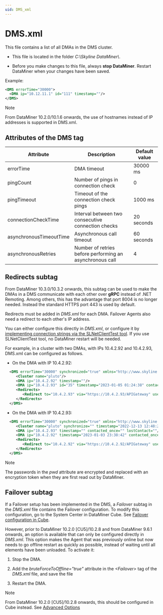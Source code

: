 ```yaml
---
uid: DMS_xml
---
```


# DMS.xml

This file contains a list of all DMAs in the DMS cluster.

- This file is located in the folder *C:\\Skyline DataMiner\\*.

- Before you make changes to this file, always **stop DataMiner**. Restart DataMiner when your changes have been saved.

Example:

```xml
<DMS errorTime="30000">
  <DMA ip="10.12.11.1" id="111" timestamp=""/>
</DMS>
```

> [!NOTE]
> From DataMiner 10.2.0/10.1.6 onwards, the use of hostnames instead of IP addresses is supported in DMS.xml.

## Attributes of the DMS tag

| Attribute               | Description                                              | Default value |
|-------------------------|----------------------------------------------------------|---------------|
| errorTime               | DMA timeout                                              | 30000 ms      |
| pingCount               | Number of pings in connection check                      | 0             |
| pingTimeout             | Timeout of the connection check pings                    | 1000 ms       |
| connectionCheckTime     | Interval between two consecutive connection checks       | 20 seconds    |
| asynchronousTimeoutTime | Asynchronous call timeout                                | 60 seconds    |
| asynchronousRetries     | Number of retries before performing an asynchronous call | 4             |

## Redirects subtag

From DataMiner 10.3.0/10.3.2 onwards, this subtag can be used to make the DMAs in a DMS communicate with each other over **gRPC** instead of .NET Remoting. Among others, this has the advantage that port 8004 is no longer needed. Instead the standard HTTPS port 443 is used by default. <!-- RN 34983 -->

Redirects must be added in *DMS.xml* for each DMA. Failover Agents also need a redirect to each other's IP address.

You can either configure this directly in *DMS.xml*, or configure it by [implementing connection strings via the SLNetClientTest tool](xref:SLNetClientTest_editing_connection_string). If you use SLNetClientTest tool, no DataMiner restart will be needed.

For example, in a cluster with two DMAs, with IPs 10.4.2.92 and 10.4.2.93, DMS.xml can be configured as follows.

- On the DMA with IP 10.4.2.92:

```xml
  <DMS errorTime="30000" synchronized="true" xmlns="http://www.skyline.be/config/dms">
     <Cluster name="pluto"/>
     <DMA ip="10.4.2.92" timestamp=""/>
     <DMA ip="10.4.2.93" id="35" timestamp="2023-01-05 01:24:38" contacted_once="TRUE" lostContact="2023-01-06 00:45:01"/>
     <Redirects>
        <Redirect to="10.4.2.93" via="https://10.4.2.93/APIGateway" user="MyUser" pwd="MyPassword"/>
     </Redirects>
  </DMS>
```

- On the DMA with IP 10.4.2.93:

```xml
  <DMS errorTime="30000" synchronized="true" xmlns="http://www.skyline.be/config/dms">
     <Cluster name="pluto" synchronize="" timestamp="2022-12-13 12:48:29"/>
     <DMA ip="10.4.2.93" timestamp="" contacted_once="" lostContact=""/>
     <DMA ip="10.4.2.92" timestamp="2023-01-03 23:38:42" contacted_once="TRUE" lostContact="2023-01-06 01:02:00" id="69" uri=""/>
     <Redirects>
        <Redirect to="10.4.2.92" via="https://10.4.2.92/APIGateway" user="MyUser" pwd="MyPassword"/>
     </Redirects>
  </DMS>
```

> [!NOTE]
> The passwords in the *pwd* attribute are encrypted and replaced with an encryption token when they are first read out by DataMiner.

## Failover subtag

If a Failover setup has been implemented in the DMS, a *Failover* subtag in the *DMS.xml* file contains the Failover configuration. To modify this configuration, go to the System Center in DataMiner Cube. See [Failover configuration in Cube](xref:Failover_configuration_in_Cube).

However, prior to DataMiner 10.2.0 \[CU5]/10.2.8 and from DataMiner 9.6.1 onwards, an option is available that can only be configured directly in *DMS.xml*. This option makes the Agent that was previously online but now needs to go offline restart as quickly as possible, instead of waiting until all elements have been unloaded. To activate it:

1. Stop the DMA.

1. Add the *bruteForceToOffline="true"* attribute in the *\<Failover>* tag of the *DMS.xml* file, and save the file

1. Restart the DMA.

> [!NOTE]
> From DataMiner 10.2.0 \[CU5]/10.2.8 onwards, this should be configured in Cube instead. See [Advanced Options](xref:Advanced_Failover_options#advanced-options)

